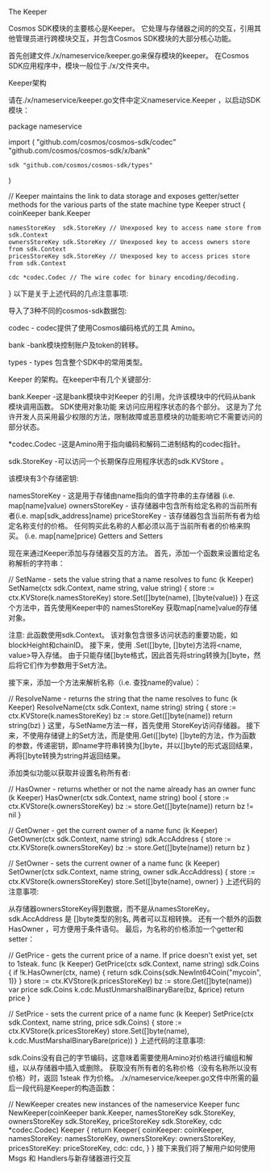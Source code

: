 The Keeper

Cosmos SDK模块的主要核心是Keeper。 它处理与存储器之间的的交互，引用其他管理员进行跨模块交互，并包含Cosmos SDK模块的大部分核心功能。

首先创建文件./x/nameservice/keeper.go来保存模块的keeper。 在Cosmos SDK应用程序中，模块一般位于./x/文件夹中。

Keeper架构

请在./x/nameservice/keeper.go文件中定义nameservice.Keeper ，以启动SDK模块：

package nameservice

import (
	"github.com/cosmos/cosmos-sdk/codec"
	"github.com/cosmos/cosmos-sdk/x/bank"

	sdk "github.com/cosmos/cosmos-sdk/types"
)

// Keeper maintains the link to data storage and exposes getter/setter methods for the various parts of the state machine
type Keeper struct {
	coinKeeper bank.Keeper

	namesStoreKey  sdk.StoreKey // Unexposed key to access name store from sdk.Context
	ownersStoreKey sdk.StoreKey // Unexposed key to access owners store from sdk.Context
	pricesStoreKey sdk.StoreKey // Unexposed key to access prices store from sdk.Context

	cdc *codec.Codec // The wire codec for binary encoding/decoding.
}
以下是关于上述代码的几点注意事项:

导入了3种不同的cosmos-sdk数据包:

codec	- codec提供了使用Cosmos编码格式的工具 Amino。

bank -bank模块控制账户及token的转移。

types - types 包含整个SDK中的常用类型。

Keeper 的架构。在keeper中有几个关键部分:

bank.Keeper -这是bank模块中对Keeper 的引用，允许该模块中的代码从bank模块调用函数。 SDK使用对象功能 来访问应用程序状态的各个部分。 这是为了允许开发人员采用最少权限的方法，限制故障或恶意模块的功能影响它不需要访问的部分状态。

*codec.Codec -这是Amino用于指向编码和解码二进制结构的codec指针。

sdk.StoreKey -可以访问一个长期保存应用程序状态的sdk.KVStore 。

该模块有3个存储密钥:

namesStoreKey - 这是用于存储由name指向的值字符串的主存储器 (i.e. map[name]value)
ownersStoreKey - 该存储器中包含所有给定名称的当前所有者(i.e. map[sdk_address]name)
priceStoreKey - 该存储器包含当前所有者为给定名称支付的价格。 任何购买此名称的人都必须以高于当前所有者的价格来购买。 (i.e. map[name]price)
Getters and Setters

现在来通过Keeper添加与存储器交互的方法。 首先，添加一个函数来设置给定名称解析的字符串：

// SetName - sets the value string that a name resolves to
func (k Keeper) SetName(ctx sdk.Context, name string, value string) {
	store := ctx.KVStore(k.namesStoreKey)
	store.Set([]byte(name), []byte(value))
}
在这个方法中，首先使用Keeper中的 namesStoreKey 获取map[name]value的存储对象。

注意: 此函数使用sdk.Context。 该对象包含很多访问状态的重要功能，如blockHeight和chainID。
接下来，使用 .Set([]byte, []byte)方法将<name, value>导入存储。 由于只能存储[]byte格式，因此首先将string转换为[]byte，然后将它们作为参数用于Set方法。

接下来，添加一个方法来解析名称（i.e. 查找name的value）：

// ResolveName - returns the string that the name resolves to
func (k Keeper) ResolveName(ctx sdk.Context, name string) string {
	store := ctx.KVStore(k.namesStoreKey)
	bz := store.Get([]byte(name))
	return string(bz)
}
这里，与SetName方法一样，首先使用 StoreKey访问存储器。 接下来，不使用存储键上的Set方法，而是使用.Get([]byte) []byte的方法，作为函数的参数，传递密钥，即name字符串转换为[]byte，并以[]byte的形式返回结果，再将[]byte转换为string并返回结果。

添加类似功能以获取并设置名称所有者:

// HasOwner - returns whether or not the name already has an owner
func (k Keeper) HasOwner(ctx sdk.Context, name string) bool {
	store := ctx.KVStore(k.ownersStoreKey)
	bz := store.Get([]byte(name))
	return bz != nil
}

// GetOwner - get the current owner of a name
func (k Keeper) GetOwner(ctx sdk.Context, name string) sdk.AccAddress {
	store := ctx.KVStore(k.ownersStoreKey)
	bz := store.Get([]byte(name))
	return bz
}

// SetOwner - sets the current owner of a name
func (k Keeper) SetOwner(ctx sdk.Context, name string, owner sdk.AccAddress) {
	store := ctx.KVStore(k.ownersStoreKey)
	store.Set([]byte(name), owner)
}
上述代码的注意事项:

从存储器ownersStoreKey得到数据，而不是从namesStoreKey。
sdk.AccAddress 是 []byte类型的别名, 两者可以互相转换。
还有一个额外的函数HasOwner ，可方便用于条件语句。
最后，为名称的价格添加一个getter和setter：

// GetPrice - gets the current price of a name.  If price doesn't exist yet, set to 1steak.
func (k Keeper) GetPrice(ctx sdk.Context, name string) sdk.Coins {
	if !k.HasOwner(ctx, name) {
		return sdk.Coins{sdk.NewInt64Coin("mycoin", 1)}
	}
	store := ctx.KVStore(k.pricesStoreKey)
	bz := store.Get([]byte(name))
	var price sdk.Coins
	k.cdc.MustUnmarshalBinaryBare(bz, &price)
	return price
}

// SetPrice - sets the current price of a name
func (k Keeper) SetPrice(ctx sdk.Context, name string, price sdk.Coins) {
	store := ctx.KVStore(k.pricesStoreKey)
	store.Set([]byte(name), k.cdc.MustMarshalBinaryBare(price))
}
上述代码的注意事项:

sdk.Coins没有自己的字节编码，这意味着需要使用Amino对价格进行编组和解组，以从存储器中插入或删除。
获取没有所有者的名称价格（没有名称所以没有价格）时，返回 1steak 作为价格。
./x/nameservice/keeper.go文件中所需的最后一段代码是Keeper的构造函数：

// NewKeeper creates new instances of the nameservice Keeper
func NewKeeper(coinKeeper bank.Keeper, namesStoreKey sdk.StoreKey, ownersStoreKey sdk.StoreKey, priceStoreKey sdk.StoreKey, cdc *codec.Codec) Keeper {
	return Keeper{
		coinKeeper:     coinKeeper,
		namesStoreKey:  namesStoreKey,
		ownersStoreKey: ownersStoreKey,
		pricesStoreKey: priceStoreKey,
		cdc:            cdc,
	}
}
接下来我们将了解用户如何使用Msgs 和 Handlers与新存储器进行交互
